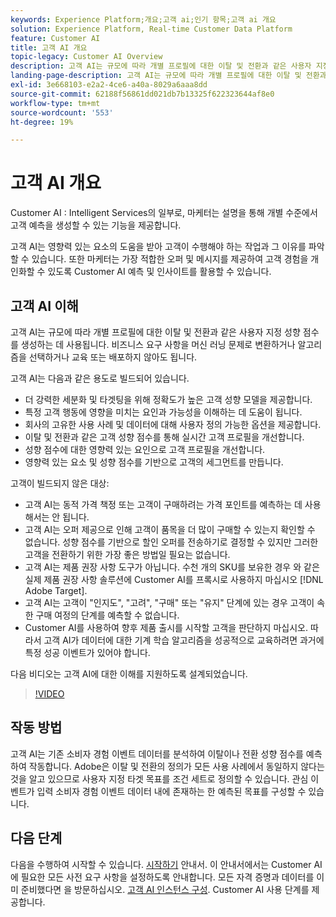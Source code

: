 ```yaml
---
keywords: Experience Platform;개요;고객 ai;인기 항목;고객 ai 개요
solution: Experience Platform, Real-time Customer Data Platform
feature: Customer AI
title: 고객 AI 개요
topic-legacy: Customer AI Overview
description: 고객 AI는 규모에 따라 개별 프로필에 대한 이탈 및 전환과 같은 사용자 지정 성향 점수를 생성하는 데 사용됩니다. 비즈니스 요구 사항을 머신 러닝 문제로 변환하거나 알고리즘을 선택하거나 교육 또는 배포하지 않아도 됩니다.
landing-page-description: 고객 AI는 규모에 따라 개별 프로필에 대한 이탈 및 전환과 같은 사용자 지정 성향 점수를 생성하는 데 사용됩니다.
exl-id: 3e668103-e2a2-4ce6-a40a-8029a6aaa8dd
source-git-commit: 62188f56861dd021db7b13325f622323644af8e0
workflow-type: tm+mt
source-wordcount: '553'
ht-degree: 19%

---
```



# 고객 AI 개요

Customer AI : Intelligent Services의 일부로, 마케터는 설명을 통해 개별 수준에서 고객 예측을 생성할 수 있는 기능을 제공합니다.

고객 AI는 영향력 있는 요소의 도움을 받아 고객이 수행해야 하는 작업과 그 이유를 파악할 수 있습니다. 또한 마케터는 가장 적합한 오퍼 및 메시지를 제공하여 고객 경험을 개인화할 수 있도록 Customer AI 예측 및 인사이트를 활용할 수 있습니다.

## 고객 AI 이해

고객 AI는 규모에 따라 개별 프로필에 대한 이탈 및 전환과 같은 사용자 지정 성향 점수를 생성하는 데 사용됩니다. 비즈니스 요구 사항을 머신 러닝 문제로 변환하거나 알고리즘을 선택하거나 교육 또는 배포하지 않아도 됩니다.

고객 AI는 다음과 같은 용도로 빌드되어 있습니다.

- 더 강력한 세분화 및 타겟팅을 위해 정확도가 높은 고객 성향 모델을 제공합니다.
- 특정 고객 행동에 영향을 미치는 요인과 가능성을 이해하는 데 도움이 됩니다.
- 회사의 고유한 사용 사례 및 데이터에 대해 사용자 정의 가능한 옵션을 제공합니다.
- 이탈 및 전환과 같은 고객 성향 점수를 통해 실시간 고객 프로필을 개선합니다.
- 성향 점수에 대한 영향력 있는 요인으로 고객 프로필을 개선합니다.
- 영향력 있는 요소 및 성향 점수를 기반으로 고객의 세그먼트를 만듭니다.

고객이 빌드되지 않은 대상:

- 고객 AI는 동적 가격 책정 또는 고객이 구매하려는 가격 포인트를 예측하는 데 사용해서는 안 됩니다.
- 고객 AI는 오퍼 제공으로 인해 고객이 품목을 더 많이 구매할 수 있는지 확인할 수 없습니다. 성향 점수를 기반으로 할인 오퍼를 전송하기로 결정할 수 있지만 그러한 고객을 전환하기 위한 가장 좋은 방법일 필요는 없습니다.
- 고객 AI는 제품 권장 사항 도구가 아닙니다. 수천 개의 SKU를 보유한 경우 와 같은 실제 제품 권장 사항 솔루션에 Customer AI를 프록시로 사용하지 마십시오 [!DNL Adobe Target].
- 고객 AI는 고객이 &quot;인지도&quot;, &quot;고려&quot;, &quot;구매&quot; 또는 &quot;유지&quot; 단계에 있는 경우 고객이 속한 구매 여정의 단계를 예측할 수 없습니다.
- Customer AI를 사용하여 향후 제품 출시를 시작할 고객을 판단하지 마십시오. 따라서 고객 AI가 데이터에 대한 기계 학습 알고리즘을 성공적으로 교육하려면 과거에 특정 성공 이벤트가 있어야 합니다.

다음 비디오는 고객 AI에 대한 이해를 지원하도록 설계되었습니다.

>[!VIDEO](https://video.tv.adobe.com/v/32664?learn=on&quality=12)

## 작동 방법

고객 AI는 기존 소비자 경험 이벤트 데이터를 분석하여 이탈이나 전환 성향 점수를 예측하여 작동합니다. Adobe은 이탈 및 전환의 정의가 모든 사용 사례에서 동일하지 않다는 것을 알고 있으므로 사용자 지정 타겟 목표를 조건 세트로 정의할 수 있습니다. 관심 이벤트가 입력 소비자 경험 이벤트 데이터 내에 존재하는 한 예측된 목표를 구성할 수 있습니다.

## 다음 단계

다음을 수행하여 시작할 수 있습니다. [시작하기](./getting-started.md) 안내서. 이 안내서에서는 Customer AI에 필요한 모든 사전 요구 사항을 설정하도록 안내합니다. 모든 자격 증명과 데이터를 이미 준비했다면 을 방문하십시오.  [고객 AI 인스턴스 구성](./user-guide/configure.md). Customer AI 사용 단계를 제공합니다.

